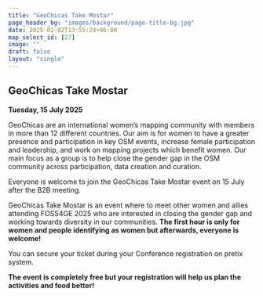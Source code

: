 ```yaml
---
title: "GeoChicas Take Mostar"
page_header_bg: "images/background/page-title-bg.jpg"
date: 2025-02-02T13:55:24+06:00
map_select_id: [27]
image: ""
draft: false
layout: "single"
---
```


## GeoChicas Take Mostar
**Tuesday, 15 July 2025**  

GeoChicas are an international women’s mapping community with members in more
than 12 different countries. Our aim is for women to have a greater presence and
participation in key OSM events, increase female participation and leadership,
and work on mapping projects which benefit women. Our main focus as a group is
to help close the gender gap in the OSM community across participation, data
creation and curation.

Everyone is welcome to join the GeoChicas Take Mostar event on 15 July after the
B2B meeting.

GeoChicas Take Mostar is an event where to meet other women and allies attending
FOSS4GE 2025 who are interested in closing the gender gap and working towards
diversity in our communities. **The first hour is only for women and people
identifying as women but afterwards, everyone is welcome!**

You can secure your ticket during your Conference registration on pretix system.

**The event is completely free but your registration will help us plan the
activities and food better!**



<!--
{{< figure
    src="../../images/geochicas_banner.png"
    alttext="GeoChicas take Tartu! banner"
    link=""
    width="100%"
    target="blank"
    rel="noopener noreferrer"
    caption="GeoChicas take Tartu! banner"
    >}}
-->
